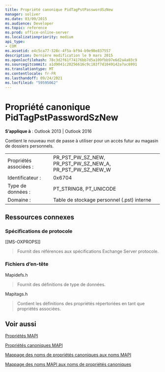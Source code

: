 ```yaml
---
title: Propriété canonique PidTagPstPasswordSzNew
manager: soliver
ms.date: 03/09/2015
ms.audience: Developer
ms.topic: reference
ms.prod: office-online-server
ms.localizationpriority: medium
api_type:
- COM
ms.assetid: e4c5ca77-328c-4f5a-bf94-b9e90e837557
description: Dernière modification le 9 mars 2015
ms.openlocfilehash: 78c3d2f61f74176bb7d5a109fbb97e6d2a4a03c9
ms.sourcegitcommit: a1d9041c20256616c9c183f7d1049142a7ac6991
ms.translationtype: MT
ms.contentlocale: fr-FR
ms.lasthandoff: 09/24/2021
ms.locfileid: "59595062"
---
```

# <a name="pidtagpstpasswordsznew-canonical-property"></a>Propriété canonique PidTagPstPasswordSzNew

  
  
**S’applique à** : Outlook 2013 | Outlook 2016 
  
Contient le nouveau mot de passe à utiliser pour un accès futur au magasin de dossiers personnels.
  
|||
|:-----|:-----|
|Propriétés associées :  <br/> |PR_PST_PW_SZ_NEW, PR_PST_PW_SZ_NEW_A, PR_PST_PW_SZ_NEW_W  <br/> |
|Identificateur :  <br/> |0x6704  <br/> |
|Type de données :  <br/> |PT_STRING8, PT_UNICODE  <br/> |
|Domaine :  <br/> |Table de stockage personnel (.pst) interne  <br/> |
   
## <a name="related-resources"></a>Ressources connexes

### <a name="protocol-specifications"></a>Spécifications de protocole

[[MS-OXPROPS]] 
  
> Fournit des références aux spécifications Exchange Server protocole.
    
### <a name="header-files"></a>Fichiers d’en-tête

Mapidefs.h
  
> Fournit des définitions de type de données.
    
Mapitags.h
  
> Contient les définitions des propriétés répertoriées en tant que propriétés associées.
    
## <a name="see-also"></a>Voir aussi



[Propriétés MAPI](mapi-properties.md)
  
[Propriétés canoniques MAPI](mapi-canonical-properties.md)
  
[Mappage des noms de propriétés canoniques aux noms MAPI](mapping-canonical-property-names-to-mapi-names.md)
  
[Mappage des noms MAPI aux noms de propriétés canoniques](mapping-mapi-names-to-canonical-property-names.md)

